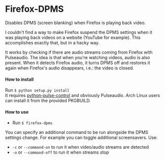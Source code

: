 # Firefox-DPMS
Disables DPMS (screen blanking) when Firefox is playing back video.

I couldn't find a way to make Firefox suspend the DPMS settings when
it was playing back videos on a website (YouTube for example). This
accomplishes exactly that, but in a hacky way.

It works by checking if there are audio streams coming from Firefox
with Pulseaudio. The idea is that when you're watching videos, audio
is also present. When it detects Firefox audio, it turns DPMS off and
restores it again when Firefox's audio disappears, i.e.: the video
is closed.

#### How to install
Run `$ python setup.py install`   
It requires [python-pulse-control](https://github.com/mk-fg/python-pulse-control)
and obviously Pulseaudio.
Arch Linux users can install it from the provided PKGBUILD.

#### How to use

* Run `$ firefox-dpms`

You can specify an additional command to be run alongside the DPMS
settings change. For example you can toggle additional screensavers.
Use:

* `-c` or `--command-on` to run it when video/audio streams are detected
* `-o` or `--command-off` to run it when streams stop
